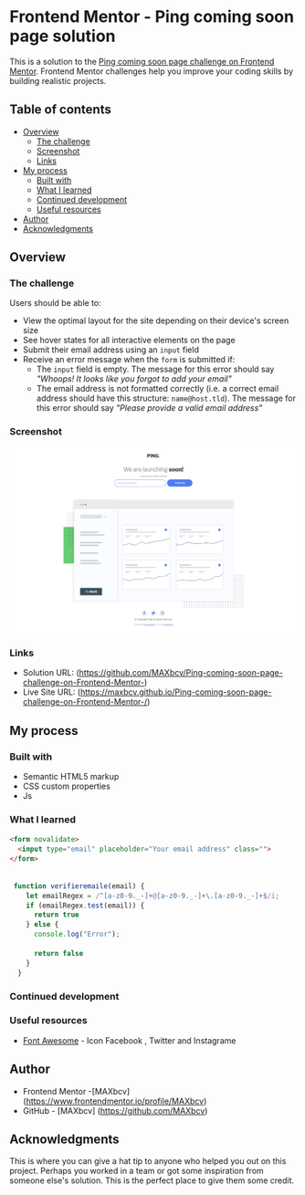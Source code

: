 # Frontend Mentor - Ping coming soon page solution

This is a solution to the [Ping coming soon page challenge on Frontend Mentor](https://www.frontendmentor.io/challenges/ping-single-column-coming-soon-page-5cadd051fec04111f7b848da). Frontend Mentor challenges help you improve your coding skills by building realistic projects. 

## Table of contents

- [Overview](#overview)
  - [The challenge](#the-challenge)
  - [Screenshot](#screenshot)
  - [Links](#links)
- [My process](#my-process)
  - [Built with](#built-with)
  - [What I learned](#what-i-learned)
  - [Continued development](#continued-development)
  - [Useful resources](#useful-resources)
- [Author](#author)
- [Acknowledgments](#acknowledgments)



## Overview

### The challenge

Users should be able to:

- View the optimal layout for the site depending on their device's screen size
- See hover states for all interactive elements on the page
- Submit their email address using an `input` field
- Receive an error message when the `form` is submitted if:
	- The `input` field is empty. The message for this error should say *"Whoops! It looks like you forgot to add your email"*
	- The email address is not formatted correctly (i.e. a correct email address should have this structure: `name@host.tld`). The message for this error should say *"Please provide a valid email address"*

### Screenshot

![Ping coming soon page challenge on Frontend Mentor](./screenshot.png)

### Links

- Solution URL: (https://github.com/MAXbcv/Ping-coming-soon-page-challenge-on-Frontend-Mentor-)
- Live Site URL: (https://maxbcv.github.io/Ping-coming-soon-page-challenge-on-Frontend-Mentor-/)

## My process

### Built with

- Semantic HTML5 markup
- CSS custom properties
- Js 

### What I learned

```html
<form novalidate>
  <input type="email" placeholder="Your email address" class="">
</form>
```

```js
 
 function verifieremaile(email) {
    let emailRegex = /^[a-z0-9._-]+@[a-z0-9._-]+\.[a-z0-9._-]+$/i;
    if (emailRegex.test(email)) {
      return true
    } else {
      console.log("Error");

      return false
    }
  }

```

### Continued development

### Useful resources

- [Font Awesome](https://fontawesome.com/) - Icon  Facebook , Twitter and Instagrame

## Author

- Frontend Mentor -[MAXbcv] (https://www.frontendmentor.io/profile/MAXbcv)
- GitHub - [MAXbcv] (https://github.com/MAXbcv)

## Acknowledgments

This is where you can give a hat tip to anyone who helped you out on this project. Perhaps you worked in a team or got some inspiration from someone else's solution. This is the perfect place to give them some credit.
